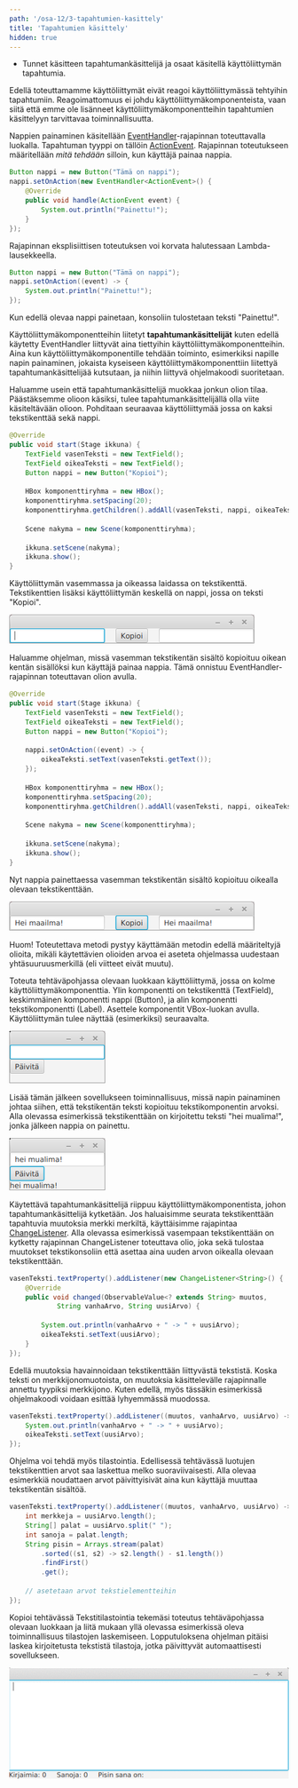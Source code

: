 ```yaml
---
path: '/osa-12/3-tapahtumien-kasittely'
title: 'Tapahtumien käsittely'
hidden: true
---
```


<text-box variant='learningObjectives' name='Oppimistavoitteet'>

- Tunnet käsitteen tapahtumankäsittelijä ja osaat käsitellä käyttöliittymän tapahtumia.

</text-box>


Edellä toteuttamamme käyttöliittymät eivät reagoi käyttöliittymässä tehtyihin tapahtumiin. Reagoimattomuus ei johdu käyttöliittymäkomponenteista, vaan siitä että emme ole lisänneet käyttöliittymäkomponentteihin tapahtumien käsittelyyn tarvittavaa toiminnallisuutta.

Nappien painaminen käsitellään <a href="https://docs.oracle.com/javase/8/javafx/api/javafx/event/EventHandler.html" target="_blank" rel="noopener">EventHandler</a>-rajapinnan toteuttavalla luokalla. Tapahtuman tyyppi on tällöin <a href="https://docs.oracle.com/javase/8/javafx/api/javafx/event/ActionEvent.html" target="_blank" rel="noopener">ActionEvent</a>. Rajapinnan toteutukseen määritellään <em>mitä tehdään</em> silloin, kun käyttäjä painaa nappia.


```java
Button nappi = new Button("Tämä on nappi");
nappi.setOnAction(new EventHandler<ActionEvent>() {
    @Override
    public void handle(ActionEvent event) {
        System.out.println("Painettu!");
    }
});
```

Rajapinnan eksplisiittisen toteutuksen voi korvata halutessaan Lambda-lausekkeella.


```java
Button nappi = new Button("Tämä on nappi");
nappi.setOnAction((event) -> {
    System.out.println("Painettu!");
});
```

Kun edellä olevaa nappi painetaan, konsoliin tulostetaan teksti "Painettu!".


Käyttöliittymäkomponentteihin liitetyt <strong>tapahtumankäsittelijät</strong> kuten edellä käytetty EventHandler liittyvät aina tiettyihin käyttöliittymäkomponentteihin. Aina kun käyttöliittymäkomponentille tehdään toiminto, esimerkiksi napille napin painaminen, jokaista kyseiseen käyttöliittymäkomponenttiin liitettyä tapahtumankäsittelijää kutsutaan, ja niihin liittyvä ohjelmakoodi suoritetaan.



Haluamme usein että tapahtumankäsittelijä muokkaa jonkun olion tilaa. Päästäksemme olioon käsiksi, tulee tapahtumankäsittelijällä olla viite käsiteltävään olioon. Pohditaan seuraavaa käyttöliittymää jossa on kaksi tekstikenttää sekä nappi.


```java
@Override
public void start(Stage ikkuna) {
    TextField vasenTeksti = new TextField();
    TextField oikeaTeksti = new TextField();
    Button nappi = new Button("Kopioi");

    HBox komponenttiryhma = new HBox();
    komponenttiryhma.setSpacing(20);
    komponenttiryhma.getChildren().addAll(vasenTeksti, nappi, oikeaTeksti);

    Scene nakyma = new Scene(komponenttiryhma);

    ikkuna.setScene(nakyma);
    ikkuna.show();
}
```

Käyttöliittymän vasemmassa ja oikeassa laidassa on tekstikenttä. Tekstikenttien lisäksi käyttöliittymän keskellä on nappi, jossa on teksti "Kopioi".

<img src="../img/material/gui-kopioija.png" alt="Kaksi tekstikenttää sekä nappi, jossa on teksti 'Kopioi'."/>


Haluamme ohjelman, missä vasemman tekstikentän sisältö kopioituu oikean kentän sisällöksi kun käyttäjä painaa nappia. Tämä onnistuu EventHandler-rajapinnan toteuttavan olion avulla.


```java
@Override
public void start(Stage ikkuna) {
    TextField vasenTeksti = new TextField();
    TextField oikeaTeksti = new TextField();
    Button nappi = new Button("Kopioi");

    nappi.setOnAction((event) -> {
        oikeaTeksti.setText(vasenTeksti.getText());
    });

    HBox komponenttiryhma = new HBox();
    komponenttiryhma.setSpacing(20);
    komponenttiryhma.getChildren().addAll(vasenTeksti, nappi, oikeaTeksti);

    Scene nakyma = new Scene(komponenttiryhma);

    ikkuna.setScene(nakyma);
    ikkuna.show();
}
```


Nyt nappia painettaessa vasemman tekstikentän sisältö kopioituu oikealla olevaan tekstikenttään.


<img src="../img/material/gui-kopioija-2.png" alt="Kaksi tekstikenttää sekä nappi, jossa on teksti 'Kopioi'."/>


Huom! Toteutettava metodi pystyy käyttämään metodin edellä määriteltyjä olioita, mikäli käytettävien olioiden arvoa ei aseteta ohjelmassa uudestaan yhtäsuuruusmerkillä (eli viitteet eivät muutu).


<programming-exercise name='Ilmoitin' tmcname=''>


Toteuta tehtäväpohjassa olevaan luokkaan käyttöliittymä, jossa on kolme käyttöliittymäkomponenttia. Ylin komponentti on tekstikenttä (TextField), keskimmäinen komponentti nappi (Button), ja alin komponentti tekstikomponentti (Label). Asettele komponentit VBox-luokan avulla. Käyttöliittymän tulee näyttää (esimerkiksi) seuraavalta.


<img src="../img/material/gui-ilmoitin-1.png" alt="."/>


Lisää tämän jälkeen sovellukseen toiminnallisuus, missä napin painaminen johtaa siihen, että tekstikentän teksti kopioituu tekstikomponentin arvoksi. Alla olevassa esimerkissä tekstikenttään on kirjoitettu teksti "hei mualima!", jonka jälkeen nappia on painettu.


<img src="../img/material/gui-ilmoitin-2.png" alt="."/>


</programming-exercise>


Käytettävä tapahtumankäsittelijä riippuu käyttöliittymäkomponentista, johon tapahtumankäsittelijä kytketään. Jos haluaisimme seurata tekstikenttään tapahtuvia muutoksia merkki merkiltä, käyttäisimme rajapintaa <a href="https://docs.oracle.com/javafx/2/api/javafx/beans/value/ChangeListener.html" target="_blank" rel="noopener">ChangeListener</a>.  Alla olevassa esimerkissä vasempaan tekstikenttään on kytketty rajapinnan ChangeListener toteuttava olio, joka sekä tulostaa muutokset tekstikonsoliin että asettaa aina uuden arvon oikealla olevaan tekstikenttään.


```java
vasenTeksti.textProperty().addListener(new ChangeListener<String>() {
    @Override
    public void changed(ObservableValue<? extends String> muutos,
            String vanhaArvo, String uusiArvo) {

        System.out.println(vanhaArvo + " -> " + uusiArvo);
        oikeaTeksti.setText(uusiArvo);
    }
});
```


Edellä muutoksia havainnoidaan tekstikenttään liittyvästä tekstistä. Koska teksti on merkkijonomuotoista, on muutoksia käsittelevälle rajapinnalle annettu tyypiksi merkkijono. Kuten edellä, myös tässäkin esimerkissä ohjelmakoodi voidaan esittää lyhyemmässä muodossa.


```java
vasenTeksti.textProperty().addListener((muutos, vanhaArvo, uusiArvo) -> {
    System.out.println(vanhaArvo + " -> " + uusiArvo);
    oikeaTeksti.setText(uusiArvo);
});
```


Ohjelma voi tehdä myös tilastointia. Edellisessä tehtävässä luotujen tekstikenttien arvot saa laskettua melko suoraviivaisesti. Alla olevaa esimerkkiä noudattaen arvot päivittyisivät aina kun käyttäjä muuttaa tekstikentän sisältöä.


```java
vasenTeksti.textProperty().addListener((muutos, vanhaArvo, uusiArvo) -> {
    int merkkeja = uusiArvo.length();
    String[] palat = uusiArvo.split(" ");
    int sanoja = palat.length;
    String pisin = Arrays.stream(palat)
        .sorted((s1, s2) -> s2.length() - s1.length())
        .findFirst()
        .get();

    // asetetaan arvot tekstielementteihin
});
```


<programming-exercise name='Tekstitilastointia, osa II' tmcname=''>


Kopioi tehtävässä Tekstitilastointia tekemäsi toteutus tehtäväpohjassa olevaan luokkaan ja liitä mukaan yllä olevassa esimerkissä oleva toiminnallisuus tilastojen laskemiseen. Lopputuloksena ohjelman pitäisi laskea kirjoitetusta tekstistä tilastoja, jotka päivittyvät automaattisesti sovellukseen.

<img src="../img/material/gui-tilastoja.gif" alt="Esimerkki tekstitilastointiin tarkoitetun ohjelman toiminnasta."/>

</programming-exercise>


